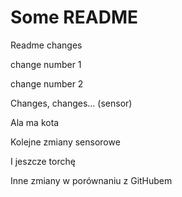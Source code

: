 # Some README

Readme changes

change number 1

change number 2

Changes, changes... (sensor)


Ala ma kota

Kolejne zmiany sensorowe

I jeszcze torchę


Inne zmiany w porównaniu z GitHubem